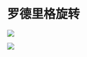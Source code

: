 # 罗德里格旋转





![](https://zhaoxuhui.top/assets/images/blog/content/2018-11-16-02.png)

![](https://zhaoxuhui.top/assets/images/blog/content/2018-11-16-01.png)





